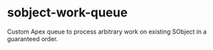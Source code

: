 sobject-work-queue
==================

Custom Apex queue to process arbitrary work on existing SObject in a guaranteed order.
